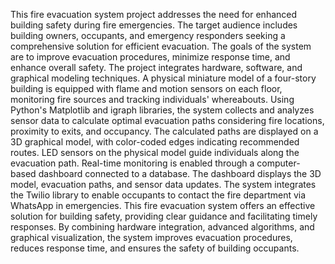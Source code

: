 This fire evacuation system project addresses the need for enhanced building safety
during fire emergencies. The target audience includes building owners, occupants,
and emergency responders seeking a comprehensive solution for efficient
evacuation. The goals of the system are to improve evacuation procedures, minimize
response time, and enhance overall safety.
The project integrates hardware, software, and graphical modeling techniques. A
physical miniature model of a four-story building is equipped with flame and motion
sensors on each floor, monitoring fire sources and tracking individuals' whereabouts.
Using Python's Matplotlib and igraph libraries, the system collects and analyzes
sensor data to calculate optimal evacuation paths considering fire locations,
proximity to exits, and occupancy. The calculated paths are displayed on a 3D
graphical model, with color-coded edges indicating recommended routes. LED
sensors on the physical model guide individuals along the evacuation path.
Real-time monitoring is enabled through a computer-based dashboard connected to
a database. The dashboard displays the 3D model, evacuation paths, and sensor
data updates. The system integrates the Twilio library to enable occupants to contact
the fire department via WhatsApp in emergencies.
This fire evacuation system offers an effective solution for building safety, providing
clear guidance and facilitating timely responses. By combining hardware integration,
advanced algorithms, and graphical visualization, the system improves evacuation
procedures, reduces response time, and ensures the safety of building occupants.

